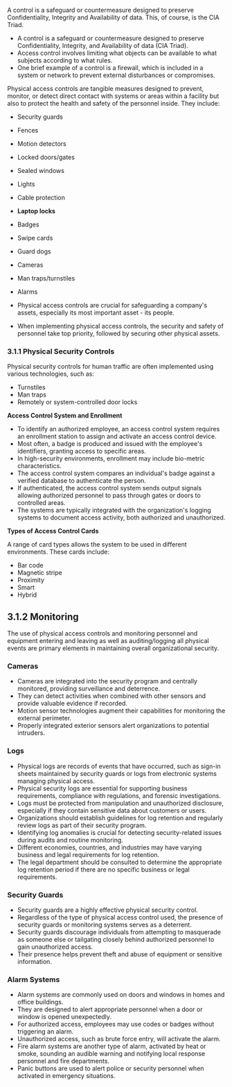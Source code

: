 
A control is a safeguard or countermeasure designed to preserve Confidentiality, Integrity and Availability of data. This, of course, is the CIA Triad.  

- A control is a safeguard or countermeasure designed to preserve Confidentiality, Integrity, and Availability of data (CIA Triad).
- Access control involves limiting what objects can be available to what subjects according to what rules.
- One brief example of a control is a firewall, which is included in a system or network to prevent external disturbances or compromises.

Physical access controls are tangible measures designed to prevent, monitor, or detect direct contact with systems or areas within a facility but also to protect the health and safety of the personnel inside. They include:

- Security guards
- Fences
- Motion detectors
- Locked doors/gates
- Sealed windows
- Lights
- Cable protection
- **Laptop locks**
- Badges
- Swipe cards
- Guard dogs
- Cameras
- Man traps/turnstiles
- Alarms

- Physical access controls are crucial for safeguarding a company's assets, especially its most important asset - its people.
- When implementing physical access controls, the security and safety of personnel take top priority, followed by securing other physical assets.

### 3.1.1 Physical Security Controls 

Physical security controls for human traffic are often implemented using various technologies, such as:

- Turnstiles
- Man traps
- Remotely or system-controlled door locks

**Access Control System and Enrollment**

- To identify an authorized employee, an access control system requires an enrollment station to assign and activate an access control device.
- Most often, a badge is produced and issued with the employee's identifiers, granting access to specific areas.
- In high-security environments, enrollment may include bio-metric characteristics.
- The access control system compares an individual's badge against a verified database to authenticate the person.
- If authenticated, the access control system sends output signals allowing authorized personnel to pass through gates or doors to controlled areas.
- The systems are typically integrated with the organization's logging systems to document access activity, both authorized and unauthorized.

**Types of Access Control Cards**

A range of card types allows the system to be used in different environments. These cards include:

- Bar code
- Magnetic stripe
- Proximity
- Smart
- Hybrid

## 3.1.2 Monitoring

The use of physical access controls and monitoring personnel and equipment entering and leaving as well as auditing/logging all physical events are primary elements in maintaining overall organizational security.

### Cameras

- Cameras are integrated into the security program and centrally monitored, providing surveillance and deterrence.
- They can detect activities when combined with other sensors and provide valuable evidence if recorded.
- Motion sensor technologies augment their capabilities for monitoring the external perimeter.
- Properly integrated exterior sensors alert organizations to potential intruders.

### Logs 

- Physical logs are records of events that have occurred, such as sign-in sheets maintained by security guards or logs from electronic systems managing physical access.
- Physical security logs are essential for supporting business requirements, compliance with regulations, and forensic investigations.
- Logs must be protected from manipulation and unauthorized disclosure, especially if they contain sensitive data about customers or users.
- Organizations should establish guidelines for log retention and regularly review logs as part of their security program.
- Identifying log anomalies is crucial for detecting security-related issues during audits and routine monitoring.
- Different economies, countries, and industries may have varying business and legal requirements for log retention.
- The legal department should be consulted to determine the appropriate log retention period if there are no specific business or legal requirements.

### Security Guards 

- Security guards are a highly effective physical security control.
- Regardless of the type of physical access control used, the presence of security guards or monitoring systems serves as a deterrent.
- Security guards discourage individuals from attempting to masquerade as someone else or tailgating closely behind authorized personnel to gain unauthorized access.
- Their presence helps prevent theft and abuse of equipment or sensitive information.

### Alarm Systems 

- Alarm systems are commonly used on doors and windows in homes and office buildings.
- They are designed to alert appropriate personnel when a door or window is opened unexpectedly.
- For authorized access, employees may use codes or badges without triggering an alarm.
- Unauthorized access, such as brute force entry, will activate the alarm.
- Fire alarm systems are another type of alarm, activated by heat or smoke, sounding an audible warning and notifying local response personnel and fire departments.
- Panic buttons are used to alert police or security personnel when activated in emergency situations.
